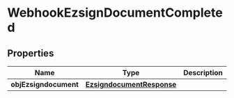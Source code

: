 
# WebhookEzsignDocumentCompleted

## Properties
| Name | Type | Description | Notes |
| ------------ | ------------- | ------------- | ------------- |
| **objEzsigndocument** | [**EzsigndocumentResponse**](EzsigndocumentResponse.md) |  |  |



